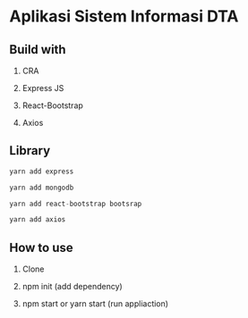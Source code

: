 # Aplikasi Sistem Informasi DTA

## Build with

1. CRA

2. Express JS

3. React-Bootstrap

4. Axios

## Library

```javascript
yarn add express

yarn add mongodb

yarn add react-bootstrap bootsrap

yarn add axios
```

## How to use

1. Clone

2. npm init (add dependency)

3. npm start or yarn start (run appliaction)